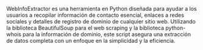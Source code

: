 WebInfoExtractor es una herramienta en Python diseñada para ayudar a los usuarios a recopilar información de contacto esencial, enlaces a redes sociales y detalles de registro de dominio de cualquier sitio web. Utilizando la biblioteca BeautifulSoup para el web scraping y la biblioteca python-whois para la información de dominio, este script asegura una extracción de datos completa con un enfoque en la simplicidad y la eficiencia.
